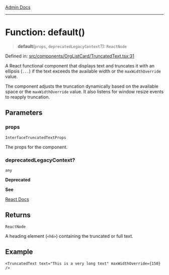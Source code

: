 [Admin Docs](/)

***

# Function: default()

> **default**(`props`, `deprecatedLegacyContext`?): `ReactNode`

Defined in: [src/components/OrgListCard/TruncatedText.tsx:31](https://github.com/gautam-divyanshu/talawa-admin/blob/d5fea688542032271211cd43ee86c7db0866bcc0/src/components/OrgListCard/TruncatedText.tsx#L31)

A React functional component that displays text and truncates it with an ellipsis (`...`)
if the text exceeds the available width or the `maxWidthOverride` value.

The component adjusts the truncation dynamically based on the available space
or the `maxWidthOverride` value. It also listens for window resize events to reapply truncation.

## Parameters

### props

`InterfaceTruncatedTextProps`

The props for the component.

### deprecatedLegacyContext?

`any`

**Deprecated**

**See**

[React Docs](https://legacy.reactjs.org/docs/legacy-context.html#referencing-context-in-lifecycle-methods)

## Returns

`ReactNode`

A heading element (`<h6>`) containing the truncated or full text.

## Example

```tsx
<TruncatedText text="This is a very long text" maxWidthOverride={150} />
```
